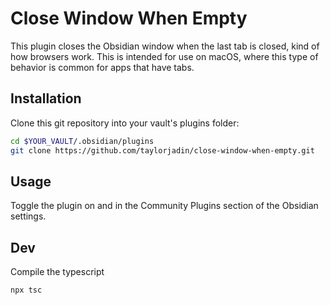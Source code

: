 # Close Window When Empty

This plugin closes the Obsidian window when the last tab is closed, kind of how browsers work. This is intended for use on macOS, where this type of behavior is common for apps that have tabs.

## Installation
Clone this git repository into your vault's plugins folder:
```bash
cd $YOUR_VAULT/.obsidian/plugins
git clone https://github.com/taylorjadin/close-window-when-empty.git
```

## Usage
Toggle the plugin on and in the Community Plugins section of the Obsidian settings.

## Dev

Compile the typescript
```bash
npx tsc
```